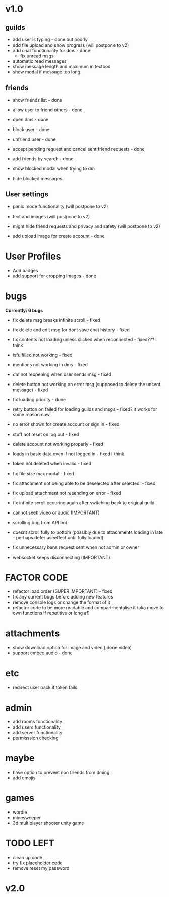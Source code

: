 # v1.0

## guilds

- add user is typing - done but poorly
- add file upload and show progress (will postpone to v2)
- add chat functionality for dms - done
  - fix unread msgs
- automatic read messages
- show message length and maximum in textbox
- show modal if message too long

## friends

- show friends list - done
- allow user to friend others - done
- open dms - done
- block user - done
- unfriend user - done
- accept pending request and cancel sent friend requests - done
- add friends by search - done

- show blocked modal when trying to dm
- hide blocked messages

## User settings

- panic mode functionality (will postpone to v2)
- text and images (will postpone to v2)
- might hide friend requests and privacy and safety (will postpone to v2)

- add upload image for create account - done

# User Profiles

- Add badges
- add support for cropping images - done

# bugs
**Currently: 6 bugs**

- fix delete msg breaks infinite scroll - fixed
- fix delete and edit msg for dont save chat history - fixed
- fix contents not loading unless clicked when reconnected - fixed??? I think
- isfulfilled not working - fixed
- mentions not working in dms - fixed
- dm not reopening when user sends msg - fixed
- delete button not working on error msg (supposed to delete the unsent message) - fixed
- fix loading priority - done
- retry button on failed for loading guilds and msgs - fixed? it works for some reason now
- no error shown for create account or sign in - fixed
- stuff not reset on log out - fixed
- delete account not working properly - fixed
- loads in basic data even if not logged in - fixed i think
- token not deleted when invalid - fixed
- fix file size max modal - fixed
- fix attachment not being able to be deselected after selected. - fixed
- fix upload attachment not resending on error - fixed

- fix infinite scroll occuring again after switching back to original guild
- cannot seek video or audio (IMPORTANT)
- scrolling bug from API bot
- doesnt scroll fully to bottom (possibly due to attachments loading in late - perhaps defer useeffect until fully loaded)
- fix unnecessary bans request sent when not admin or owner
- websocket keeps disconnecting (IMPORTANT)

# FACTOR CODE
- refactor load order (SUPER IMPORTANT) - fixed
- fix any current bugs before adding new features
- remove console logs or change the format of it
- refactor code to be more readable and compartmentalise it (aka move to own functions if repetitive or long af)

# attachments

- show download option for image and video ( done video)
- support embed audio - done

# etc

- redirect user back if token fails

# admin

- add rooms functionality
- add users functionality
- add server functionality
- permisssion checking

# maybe

- have option to prevent non friends from dming
- add emojis

# games

- wordle
- minesweeper
- 3d multiplayer shooter unity game

# TODO LEFT

- clean up code
- try fix placeholder code
- remove reset my password

# v2.0
